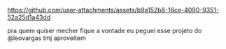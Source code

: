 

https://github.com/user-attachments/assets/b9a152b8-16ce-4090-9351-52a25d1a43dd

pra quem quiser mecher fique a vontade eu peguei esse projeto do @leovargas
tmj 
aproveitem 
